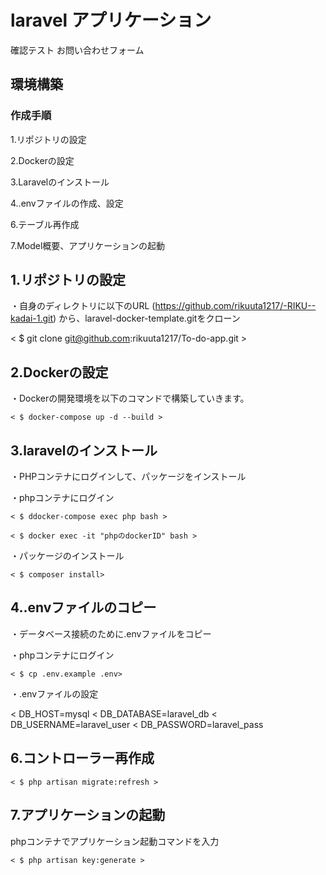 # laravel アプリケーション
確認テスト お問い合わせフォーム

## 環境構築


### 作成手順
1.リポジトリの設定 

2.Dockerの設定

3.Laravelのインストール

4..envファイルの作成、設定

6.テーブル再作成

7.Model概要、アプリケーションの起動

## 1.リポジトリの設定

・自身のディレクトリに以下のURL (https://github.com/rikuuta1217/-RIKU--kadai-1.git) から、laravel-docker-template.gitをクローン

< $ git clone git@github.com:rikuuta1217/To-do-app.git >

## 2.Dockerの設定

・Dockerの開発環境を以下のコマンドで構築していきます。

```
< $ docker-compose up -d --build >
```

## 3.laravelのインストール

・PHPコンテナにログインして、パッケージをインストール

・phpコンテナにログイン

```
< $ ddocker-compose exec php bash >

< $ docker exec -it "phpのdockerID" bash >
```

・パッケージのインストール

```
< $ composer install>
```

## 4..envファイルのコピー

・データベース接続のために.envファイルをコピー

・phpコンテナにログイン

```
< $ cp .env.example .env>
```
・.envファイルの設定

< DB_HOST=mysql
< DB_DATABASE=laravel_db
< DB_USERNAME=laravel_user
< DB_PASSWORD=laravel_pass

## 6.コントローラー再作成

```
< $ php artisan migrate:refresh >
```

## 7.アプリケーションの起動

phpコンテナでアプリケーション起動コマンドを入力

```
< $ php artisan key:generate >
```





